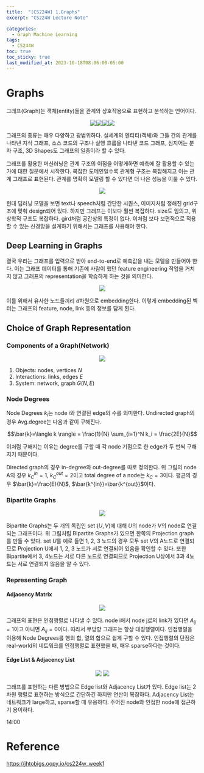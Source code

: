 ```yaml
---
title:  "[CS224W] 1.Graphs"
excerpt: "CS224W Lecture Note"

categories:
  - Graph Machine Learning
tags:
  - CS244W
toc: true
toc_sticky: true
last_modified_at: 2023-10-18T08:06:00-05:00
---
```


# Graphs
그래프(Graph)는 객체(entity)들을 관계와 상호작용으로 표현하고 분석하는 언어이다. 

<p align="center"><img src="https://github.com/user-attachments/assets/b0162419-83bf-4c34-90eb-eebb37a6cd3a" height="" width=""><img src="https://github.com/user-attachments/assets/e218828c-a9b1-454d-bc77-c7963c3bed67" height="" width=""><img src="https://github.com/user-attachments/assets/71396374-4c65-4561-85de-2ce495426594" height="" width=""><img src="https://github.com/user-attachments/assets/b9413814-f4e9-477b-b945-7bcacfefeb21" height="" width=""></p>

그래프의 종류는 매우 다양하고 광범위하다. 실세계의 엔티티(객체)와 그들 간의 관계를 나타낸 지식 그래프, 소스 코드의 구조나 실행 흐름을 나타낸 코드 그래프, 심지어는 분자 구조, 3D Shapes도 그래프의 일종이라 할 수 있다. 

그래프를 활용한 머신러닝은 관계 구조의 이점을 어떻게하면 예측에 잘 활용할 수 있는가에 대한 질문에서 시작한다. 복잡한 도메인일수록 관계형 구조는 복잡해지고 이는 관계 그래프로 표현된다. 관계를 명확히 모델링 할 수 있다면 더 나은 성능을 이룰 수 있다. 

<p align="center"><img src="https://github.com/user-attachments/assets/5dafd4a1-e937-4f79-855a-fdf3c3d08e14" height="" width=""></p>

현대 딥러닝 모델을 보면 text나 speech처럼 간단한 시퀀스, 이미지처럼 정해진 grid구조에 맞춰 design되어 있다. 하지만 그래프는 이보다 훨씬 복잡하다. size도 임의고, 위상학적 구조도 복잡하다. gird처럼 공간상의 특정이 없다. 이처럼 보다 보편적으로 적용할 수 있는 신경망을 설계하기 위해서는 그래프를 사용해야 한다. 

## Deep Learning in Graphs
결국 우리는 그래프를 입력으로 받아 end-to-end로 예측값을 내는 모델을 만들어야 한다. 이는 그래프 데이터를 통해 기존에 사람이 했던 feature engineering 작업을 거치지 않고 그래프의 representation을 학습하게 하는 것을 의미한다. 

<p align="center"><img src="https://github.com/user-attachments/assets/930a294b-de95-4f8f-94b6-4f78ee581b13" height="" width=""></p>

이를 위해서 유사한 노드들끼리 $d$차원으로 embedding한다. 이렇게 embedding된 벡터는 그래프의 feature, node, link 등의 정보를 담게 된다. 

## Choice of Graph Representation​

### Components of a Graph(Network)

<p align="center"><img src="https://github.com/user-attachments/assets/0e9f3c48-8cf2-4c06-8191-94e881087bdd" height="" width=""></p>

1. Objects: nodes, vertices $N$
2. Interactions: links, edges $E$
3. System: network, graph $G(N, E)$

### Node Degrees 

Node Degrees $k_i$는 node $i$와 연결된 edge의 수를 의미한다. Undirected graph의 경우 Avg.degree는 다음과 같이 구해진다. 

$$\bar{k}=\langle k \rangle = \frac{1}{N} \sum_{i=1}^N k_i = \frac{2E}{N}$$

이처럼 구해지는 이유는 degree를 구할 때 각 node 기점으로 한 edge가 두 번씩 구해지기 때문이다. 

Directed graph의 경우 in-degree와 out-degree를 따로 정의한다. 위 그림의 node A의 경우 $k_C^{in}=1$, $k_C^{out}=2$이고 total degree of a node는 $k_C=3$이다. 평균의 경우 $\bar{k}=\frac{E}{N}$, $\bar{k^{in}}=\bar{k^{out}}$이다. 

### Bipartite Graphs

<p align="center"><img src="https://github.com/user-attachments/assets/33615416-19ae-4387-a13d-5eb294205b95" height="" width=""></p>

Bipartite Graphs는 두 개의 독립인 set $(U, V)$에 대해 $U$의 node가 $V$의 node로 연결되는 그래프이다. 위 그림처럼 Bipartite Graphs가 있으면 한쪽의 Projection graph를 만들 수 있다. set $U$를 예로 들면 1, 2, 3 노드의 경우 모두 set $V$의 A노드로 연결되므로 Projection U에서 1, 2, 3 노드가 서로 연결되어 있음을 확인할 수 있다. 또한 Bipartite에서 3, 4노드는 서로 다른 노드로 연결되므로 Projection U상에서 3과 4노드는 서로 연결되지 않음을 알 수 있다. 

### Representing Graph

#### Adjacency Matrix

<p align="center"><img src="https://github.com/user-attachments/assets/8f04ec2b-d1ee-4c10-a1e6-6fe9fda2a447" height="" width=""></p>

그래프의 표현은 인접행렬로 나타낼 수 있다. node i에서 node j로의 link가 있다면 $A_{ij}=1$이고 아니면 $A_{ij}=0$이다. 따라서 무방향 그래프는 항상 대칭행렬이다. 인접행렬을 이용해 Node Degrees를 행의 합, 열의 합으로 쉽게 구할 수 있다. 인접행렬의 단점은 real-world의 네트워크를 인접행렬로 표현했을 때, 매우 sparse하다는 것이다.  

#### Edge List & Adjacency List

<p align="center"><img src="https://github.com/user-attachments/assets/fca40a50-4fbe-42b4-84c7-29e1eeb451ee" height="" width=""> <img src="https://github.com/user-attachments/assets/109b9cec-7594-4e09-b1af-0cddda70e898" height="" width=""></p>

그래프를 표현하는 다른 방법으로 Edge list와 Adjacency List가 있다. Edge list는 2차원 행렬로 표현하는 방식으로 간단하긴 하지만 연산이 복잡하다. Adjacency List는 네트워크가 large하고, sparse할 때 유용하다. 주어진 node와 인접한 node에 접근하기 용이하다. 

14:00

# Reference 

https://jhtobigs.oopy.io/cs224w_week1


